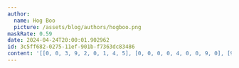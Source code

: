 ```yaml
---
author:
  name: Hog Boo
  picture: /assets/blog/authors/hogboo.png
maskRate: 0.59
date: 2024-04-24T20:00:01.902962
id: 3c5ff682-0275-11ef-901b-f7363dc83486
content: '[[0, 0, 3, 9, 2, 0, 1, 4, 5], [0, 0, 0, 0, 4, 0, 0, 9, 0], [9, 8, 0, 5, 0, 0, 7, 0, 0], [2, 0, 6, 4, 0, 0, 3, 8, 1], [0, 0, 0, 1, 0, 6, 0, 0, 9], [0, 0, 0, 0, 0, 0, 0, 6, 0], [3, 6, 0, 0, 0, 0, 9, 5, 8], [0, 4, 0, 0, 0, 0, 6, 2, 3], [0, 2, 9, 6, 0, 0, 0, 0, 0]]'
---
```

